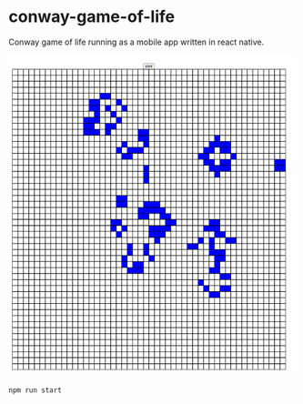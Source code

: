 # conway-game-of-life
Conway game of life running as a mobile app written in react native.  

![game of life](./gameOfLife.png)

`npm run start`  
